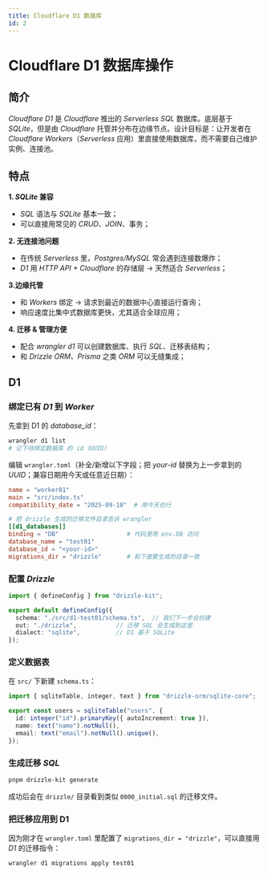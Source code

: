 ```yaml
---
title: Cloudflare D1 数据库
id: 2
---
```


# Cloudflare D1 数据库操作

## 简介

_Cloudflare D1_ 是 _Cloudflare_ 推出的 _Serverless SQL_ 数据库。底层基于 _SQLite_，但是由 _Cloudflare_ 托管并分布在边缘节点。设计目标是：让开发者在 _Cloudflare Workers_（_Serverless_ 应用）里直接使用数据库，而不需要自己维护实例、连接池。

## 特点

**1. _SQLite_ 兼容**
- _SQL_ 语法与 _SQLite_ 基本一致；
- 可以直接用常见的 _CRUD_、_JOIN_、事务；

**2. 无连接池问题**
- 在传统 _Serverless_ 里，_Postgres/MySQL_ 常会遇到连接数爆炸；
- _D1_ 用 _HTTP API + Cloudflare_ 的存储层 → 天然适合 _Serverless_；

**3.边缘托管**
- 和 _Workers_ 绑定 → 请求到最近的数据中心直接运行查询；
- 响应速度比集中式数据库更快，尤其适合全球应用；

**4. 迁移 & 管理方便**
- 配合 _wrangler d1_ 可以创建数据库、执行 _SQL_、迁移表结构；
- 和 _Drizzle ORM、Prisma_ 之类 _ORM_ 可以无缝集成；

## D1
### 绑定已有 _D1_ 到 _Worker_

先拿到 D1 的 _database_id_：
```bash
wrangler d1 list
# 记下待绑定数据库 的 id（UUID）
```

编辑 `wrangler.toml`（补全/新增以下字段；把 _your-id_ 替换为上一步拿到的 _UUID_；兼容日期用今天或任意近日期）：
```toml
name = "worker01"
main = "src/index.ts"
compatibility_date = "2025-09-10"  # 用今天也行

# 把 drizzle 生成的迁移文件目录告诉 wrangler
[[d1_databases]]
binding = "DB"                   # 代码里用 env.DB 访问
database_name = "test01"
database_id = "<your-id>"
migrations_dir = "drizzle"       # 和下面要生成的目录一致
```

### 配置 _Drizzle_

```ts
import { defineConfig } from "drizzle-kit";

export default defineConfig({
  schema: "./src/d1-test01/schema.ts",  // 我们下一步会创建
  out: "./drizzle",           // 迁移 SQL 会生成到这里
  dialect: "sqlite",          // D1 基于 SQLite
});
```

### 定义数据表
在 `src/` 下新建 `schema.ts`：
```ts
import { sqliteTable, integer, text } from "drizzle-orm/sqlite-core";

export const users = sqliteTable("users", {
  id: integer("id").primaryKey({ autoIncrement: true }),
  name: text("name").notNull(),
  email: text("email").notNull().unique(),
});
```

### 生成迁移 _SQL_
```bash
pnpm drizzle-kit generate
```
成功后会在 `drizzle/` 目录看到类似 `0000_initial.sql` 的迁移文件。

### 把迁移应用到 D1

因为刚才在 `wrangler.toml` 里配置了 `migrations_dir = "drizzle"`，可以直接用 _D1_ 的迁移指令：
```bash
wrangler d1 migrations apply test01
```